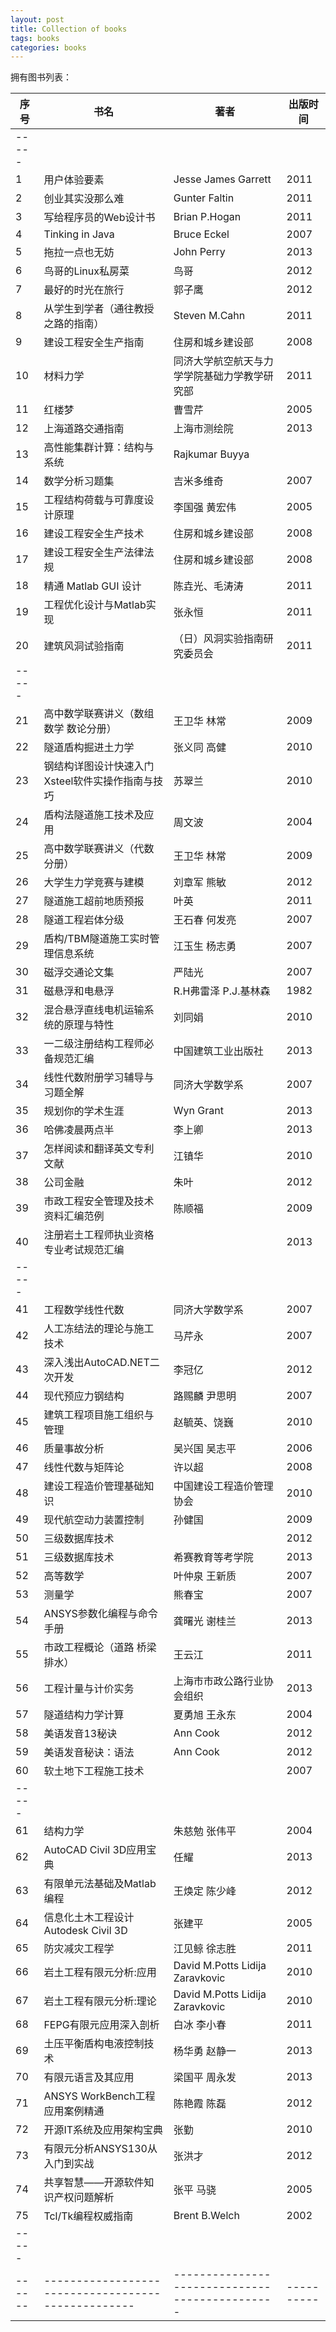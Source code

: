 ```yaml
---
layout: post
title: Collection of books      
tags: books
categories: books
---
```


拥有图书列表：




| 序号 | 书名                                             | 著者                                         | 出版时间 |
|------|--------------------------------------------------|----------------------------------------------|----------|
|-----
| 1    | 用户体验要素                                     | Jesse James Garrett                          | 2011     |
| 2    | 创业其实没那么难                                 | Gunter Faltin                                | 2011     |
| 3    | 写给程序员的Web设计书                            | Brian P.Hogan                                | 2011     |
| 4    | Tinking in Java                                  | Bruce Eckel                                  | 2007     |
| 5    | 拖拉一点也无妨                                   | John Perry                                   | 2013     |
| 6    | 鸟哥的Linux私房菜                                | 鸟哥                                         | 2012     |
| 7    | 最好的时光在旅行                                 | 郭子鹰                                       | 2012     |
| 8    | 从学生到学者（通往教授之路的指南）               | Steven M.Cahn                                | 2011     |
| 9    | 建设工程安全生产指南                             | 住房和城乡建设部                             | 2008     |
| 10   | 材料力学                                         | 同济大学航空航天与力学学院基础力学教学研究部 | 2011     |
| 11   | 红楼梦                                           | 曹雪芹                                       | 2005     |
| 12   | 上海道路交通指南                                 | 上海市测绘院                                 | 2013     |
| 13   | 高性能集群计算：结构与系统                       | Rajkumar Buyya                               |          |
| 14   | 数学分析习题集                                   | 吉米多维奇                                   | 2007     |
| 15   | 工程结构荷载与可靠度设计原理                     | 李国强 黄宏伟                                | 2005     |
| 16   | 建设工程安全生产技术                             | 住房和城乡建设部                             | 2008     |
| 17   | 建设工程安全生产法律法规                         | 住房和城乡建设部                             | 2008     |
| 18   | 精通 Matlab GUI 设计                             | 陈垚光、毛涛涛                               | 2011     |
| 19   | 工程优化设计与Matlab实现                         | 张永恒                                       | 2011     |
| 20   | 建筑风洞试验指南                                 | （日）风洞实验指南研究委员会                 | 2011     |
|-----
| 21   | 高中数学联赛讲义（数组数学 数论分册）            | 王卫华 林常                                  | 2009     |
| 22   | 隧道盾构掘进土力学                               | 张义同 高健                                  | 2010     |
| 23   | 钢结构详图设计快速入门Xsteel软件实操作指南与技巧 | 苏翠兰                                       | 2010     |
| 24   | 盾构法隧道施工技术及应用                         | 周文波                                       | 2004     |
| 25   | 高中数学联赛讲义（代数分册）                     | 王卫华 林常                                  | 2009     |
| 26   | 大学生力学竞赛与建模                             | 刘章军 熊敏                                  | 2012     |
| 27   | 隧道施工超前地质预报                             | 叶英                                         | 2011     |
| 28   | 隧道工程岩体分级                                 | 王石春 何发亮                                | 2007     |
| 29   | 盾构/TBM隧道施工实时管理信息系统                 | 江玉生 杨志勇                                | 2007     |
| 30   | 磁浮交通论文集                                   | 严陆光                                       | 2007     |
| 31   | 磁悬浮和电悬浮                                   | R.H弗雷泽 P.J.基林森                         | 1982     |
| 32   | 混合悬浮直线电机运输系统的原理与特性             | 刘同娟                                       | 2010     |
| 33   | 一二级注册结构工程师必备规范汇编                 | 中国建筑工业出版社                           | 2013     |
| 34   | 线性代数附册学习辅导与习题全解                   | 同济大学数学系                               | 2007     |
| 35   | 规划你的学术生涯                                 | Wyn Grant                                    | 2013     |
| 36   | 哈佛凌晨两点半                                   | 李上卿                                       | 2013     |
| 37   | 怎样阅读和翻译英文专利文献                       | 江镇华                                       | 2010     |
| 38   | 公司金融                                         | 朱叶                                         | 2012     |
| 39   | 市政工程安全管理及技术资料汇编范例               | 陈顺福                                       | 2009     |
| 40   | 注册岩土工程师执业资格专业考试规范汇编           |                                              | 2013     |
|-----
| 41   | 工程数学线性代数                                 | 同济大学数学系                               | 2007     |
| 42   | 人工冻结法的理论与施工技术                       | 马芹永                                       | 2007     |
| 43   | 深入浅出AutoCAD.NET二次开发                      | 李冠亿                                       | 2012     |
| 44   | 现代预应力钢结构                                 | 路赐麟 尹思明                                | 2007     |
| 45   | 建筑工程项目施工组织与管理                       | 赵毓英、饶巍                                 | 2010     |
| 46   | 质量事故分析                                     | 吴兴国 吴志平                                | 2006     |
| 47   | 线性代数与矩阵论                                 | 许以超                                       | 2008     |
| 48   | 建设工程造价管理基础知识                         | 中国建设工程造价管理协会                     | 2010     |
| 49   | 现代航空动力装置控制                             | 孙健国                                       | 2009     |
| 50   | 三级数据库技术                                   |                                              | 2012     |
| 51   | 三级数据库技术                                   | 希赛教育等考学院                             | 2013     |
| 52   | 高等数学                                         | 叶仲泉  王新质                               | 2007     |
| 53   | 测量学                                           | 熊春宝                                       | 2007     |
| 54   | ANSYS参数化编程与命令手册                        | 龚曙光 谢桂兰                                | 2013     |
| 55   | 市政工程概论（道路 桥梁 排水）                   | 王云江                                       | 2011     |
| 56   | 工程计量与计价实务                               | 上海市市政公路行业协会组织                   | 2013     |
| 57   | 隧道结构力学计算                                 | 夏勇旭 王永东                                | 2004     |
| 58   | 美语发音13秘诀                                   | Ann Cook                                     | 2012     |
| 59   | 美语发音秘诀：语法                               | Ann Cook                                     | 2012     |
| 60   | 软土地下工程施工技术                             |                                              | 2007     |
|-----
| 61   | 结构力学                                         | 朱慈勉 张伟平                                | 2004     |
| 62   | AutoCAD Civil 3D应用宝典                         | 任耀                                         | 2013     |
| 63   | 有限单元法基础及Matlab编程                       | 王焕定 陈少峰                                | 2012     |
| 64   | 信息化土木工程设计Autodesk Civil 3D              | 张建平                                       | 2005     |
| 65   | 防灾减灾工程学                                   | 江见鲸 徐志胜                                | 2011     |
| 66   | 岩土工程有限元分析:应用                          | David M.Potts Lidija Zaravkovic              | 2010     |
| 67   | 岩土工程有限元分析:理论                          | David M.Potts Lidija Zaravkovic              | 2010     |
| 68   | FEPG有限元应用深入剖析                           | 白冰 李小春                                  | 2011     |
| 69   | 土压平衡盾构电液控制技术                         | 杨华勇 赵静一                                | 2013     |
| 70   | 有限元语言及其应用                               | 梁国平 周永发                                | 2013     |
| 71   | ANSYS WorkBench工程应用案例精通                  | 陈艳霞 陈磊                                  | 2012     |
| 72   | 开源IT系统及应用架构宝典                         | 张勤                                         | 2010     |
| 73   | 有限元分析ANSYS130从入门到实战                   | 张洪才                                       | 2012     |
| 74   | 共享智慧——开源软件知识产权问题解析               | 张平 马骁                                    | 2005     |
| 75   | Tcl/Tk编程权威指南                               | Brent B.Welch                                | 2002     |
|-----
|------|--------------------------------------------------|----------------------------------------------|----------|

<!-- http://www.tablesgenerator.com/ -->







 
<!-- 序号	书名	著者	出版社	出版时间
1	用户体验要素	Jesse James Garrett	机械工业出版社	2011
2	创业其实没那么难	Gunter Faltin	天津教育出版社	2011
3	写给程序员的Web设计书	Brian P.Hogan	人民邮电出版社	2011
4	Tinking in Java	Bruce Eckel	China Machine Press	2007
5	拖拉一点也无妨	John Perry	浙江大学出版社	2013
6	鸟哥的Linux私房菜	鸟哥	人民邮电出版社	2012
7	最好的时光在旅行	郭子鹰	中国百科全书出版社	2012
8	从学生到学者（通往教授之路的指南）	Steven M.Cahn	上海交通大学出版社	2011
9	建设工程安全生产指南	住房和城乡建设部	中国建筑工业出版社	2008
10	材料力学	同济大学航空航天与力学学院基础力学教学研究部	同济大学出版社	2011
11	红楼梦	曹雪芹	中华书局	2005
12	上海道路交通指南	上海市测绘院	上海科学技术出版社	2013
13	高性能集群计算：结构与系统	Rajkumar Buyya 	电子工业出版社	
14	数学分析习题集	吉米多维奇	山东科学技术出版社	2007
15	工程结构荷载与可靠度设计原理	李国强 黄宏伟	中国建筑工业出版社	2005
16	建设工程安全生产技术	住房和城乡建设部	中国建筑工业出版社	2008
17	建设工程安全生产法律法规	住房和城乡建设部	中国建筑工业出版社	2008
18	精通 Matlab GUI 设计	陈垚光、毛涛涛	电子工业出版社	2011
19	工程优化设计与Matlab实现	张永恒	清华大学出版社	2011
20	建筑风洞试验指南	（日）风洞实验指南研究委员会	中国建筑工业出版社	2011
21	高中数学联赛讲义（数组数学 数论分册）	王卫华 林常	浙江大学出版社	2009
22	隧道盾构掘进土力学	张义同 高健	天津大学出版社	2010
23	钢结构详图设计快速入门Xsteel软件实操作指南与技巧	苏翠兰	中国建筑工业出版社	2010
24	盾构法隧道施工技术及应用	周文波	中国建筑工业出版社	2004
25	高中数学联赛讲义（代数分册）	王卫华 林常	浙江大学出版社	2009
26	大学生力学竞赛与建模	刘章军 熊敏	中国水利水电出版社	2012
27	隧道施工超前地质预报	叶英	人民交通出版社	2011
28	隧道工程岩体分级	王石春 何发亮	西南交通大学出版社	2007
29	盾构/TBM隧道施工实时管理信息系统	江玉生 杨志勇	人民交通出版社	2007
30	磁浮交通论文集	严陆光	中国电力出版社	2007
31	磁悬浮和电悬浮	R.H弗雷泽 P.J.基林森	国防工业出版社	1982
32	混合悬浮直线电机运输系统的原理与特性	刘同娟	对外经济贸易大学出版社	2010
33	一二级注册结构工程师必备规范汇编	中国建筑工业出版社	中国建筑工业出版社	2013
34	线性代数附册学习辅导与习题全解	同济大学数学系	高等教育出版社	2007
35	规划你的学术生涯	Wyn Grant	东北财经大学出版社	2013
36	哈佛凌晨两点半	李上卿	光明日报出版社	2013
37	怎样阅读和翻译英文专利文献	江镇华	知识产权出版社	2010
38	公司金融	朱叶	北京大学出版社	2012
39	市政工程安全管理及技术资料汇编范例	陈顺福	中国建筑工业出版社	2009
40	注册岩土工程师执业资格专业考试规范汇编		人民交通出版社	2013
41	工程数学线性代数	同济大学数学系	高等教育出版社	2007
42	人工冻结法的理论与施工技术	马芹永	人民交通出版社	2007
43	深入浅出AutoCAD.NET二次开发	李冠亿	中国建筑工业出版社	2012
44	现代预应力钢结构	路赐麟 尹思明	人民交通出版社	2007
45	建筑工程项目施工组织与管理	赵毓英、饶巍	中国环境科学出版社	2010
46	质量事故分析	吴兴国 吴志平	中国环境科学出版社	2006
47	线性代数与矩阵论	许以超	高等教育出版社	2008
48	建设工程造价管理基础知识	中国建设工程造价管理协会	中国计划出版社	2010
49	现代航空动力装置控制	孙健国	航空工业出版社	2009
50	三级数据库技术		南开大学出版社	2012
51	三级数据库技术	希赛教育等考学院	电子工业出版社	2013
52	高等数学	叶仲泉  王新质	高等教育出版社	2007
53	测量学	熊春宝	天津大学出版社	2007
54	ANSYS参数化编程与命令手册	龚曙光 谢桂兰	机械工业出版社	2013
55	市政工程概论（道路 桥梁 排水）	王云江	中国建筑工业出版社	2011
56	工程计量与计价实务	上海市市政公路行业协会组织	同济大学出版社	2013
57	隧道结构力学计算	夏勇旭 王永东	人民交通出版社	2004
58	美语发音13秘诀	Ann Cook	群言出版社	2012
59	美语发音秘诀：语法	Ann Cook	北京语言大学出版社	2012
60	软土地下工程施工技术		上海隧道工程股份有限公司	2007
61	结构力学	朱慈勉 张伟平	高等教育出版社	2004
62	AutoCAD Civil 3D应用宝典	任耀	同济大学出版社	2013
63	有限单元法基础及Matlab编程	王焕定 陈少峰	高等教育出版社	2012
64	信息化土木工程设计Autodesk Civil 3D	张建平	中国建筑工业出版社	2005
65	防灾减灾工程学	江见鲸 徐志胜	机械工业出版社	2011
66	岩土工程有限元分析:应用	David M.Potts Lidija Zaravkovic	科学出版社	2010
67	岩土工程有限元分析:理论	David M.Potts Lidija Zaravkovic	科学出版社	2010
68	FEPG有限元应用深入剖析	白冰 李小春	清华大学出版社	2011
69	土压平衡盾构电液控制技术	杨华勇 赵静一	科学出版社	2013
70	有限元语言及其应用	梁国平 周永发	科学出版社	2013
71	ANSYS WorkBench工程应用案例精通	陈艳霞 陈磊	电子工业出版社	2012
72	开源IT系统及应用架构宝典	张勤	人民邮电出版社	2010
73	有限元分析ANSYS130从入门到实战	张洪才	机械工业出版社	2012
74	共享智慧——开源软件知识产权问题解析	张平 马骁 	北京大学出版社	2005
75	Tcl/Tk编程权威指南	Brent B.Welch	中国电力出版社	2002 -->

